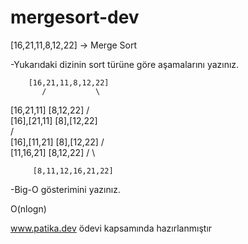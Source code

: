 # mergesort-dev

[16,21,11,8,12,22] -> Merge Sort

-Yukarıdaki dizinin sort türüne göre aşamalarını yazınız.


        [16,21,11,8,12,22]
           /           \
   [16,21,11]        [8,12,22]
          /             \
     [16],[21,11]      [8],[12,22]   
        /                \
    [16],[11,21]         [8],[12,22]
       /                   \
    [11,16,21]            [8,12,22]
      /                      \
                
         [8,11,12,16,21,22]



-Big-O gösterimini yazınız.

O(nlogn)

 www.patika.dev ödevi kapsamında hazırlanmıştır
